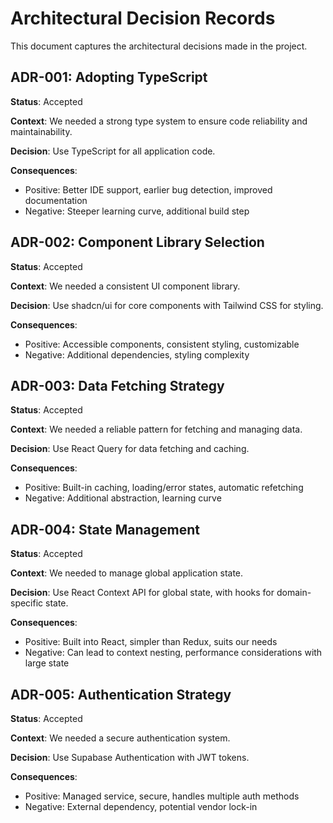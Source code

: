 
# Architectural Decision Records

This document captures the architectural decisions made in the project.

## ADR-001: Adopting TypeScript

**Status**: Accepted

**Context**: We needed a strong type system to ensure code reliability and maintainability.

**Decision**: Use TypeScript for all application code.

**Consequences**: 
- Positive: Better IDE support, earlier bug detection, improved documentation
- Negative: Steeper learning curve, additional build step

## ADR-002: Component Library Selection

**Status**: Accepted

**Context**: We needed a consistent UI component library.

**Decision**: Use shadcn/ui for core components with Tailwind CSS for styling.

**Consequences**:
- Positive: Accessible components, consistent styling, customizable
- Negative: Additional dependencies, styling complexity

## ADR-003: Data Fetching Strategy

**Status**: Accepted

**Context**: We needed a reliable pattern for fetching and managing data.

**Decision**: Use React Query for data fetching and caching.

**Consequences**:
- Positive: Built-in caching, loading/error states, automatic refetching
- Negative: Additional abstraction, learning curve

## ADR-004: State Management

**Status**: Accepted

**Context**: We needed to manage global application state.

**Decision**: Use React Context API for global state, with hooks for domain-specific state.

**Consequences**:
- Positive: Built into React, simpler than Redux, suits our needs
- Negative: Can lead to context nesting, performance considerations with large state

## ADR-005: Authentication Strategy

**Status**: Accepted

**Context**: We needed a secure authentication system.

**Decision**: Use Supabase Authentication with JWT tokens.

**Consequences**:
- Positive: Managed service, secure, handles multiple auth methods
- Negative: External dependency, potential vendor lock-in
